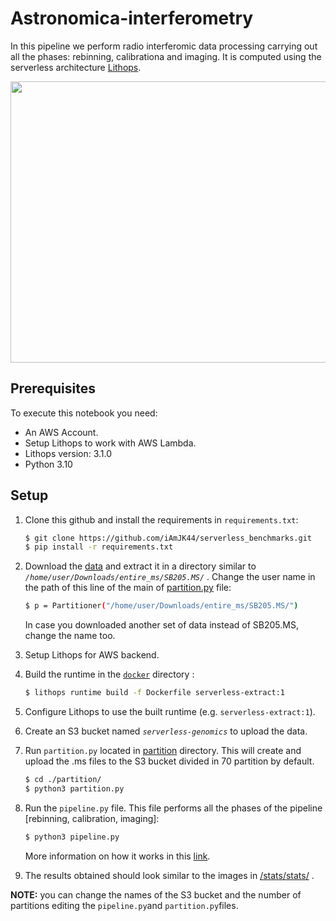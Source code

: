 # Astronomica-interferometry
In this pipeline we perform radio interferomic data processing carrying out all the phases: rebinning, calibrationa and imaging. It is computed using the serverless architecture [Lithops](https://github.com/lithops-cloud/lithops).

<img src="https://github.com/iAmJK44/serverless_benchmarks/assets/97289591/321e8834-e178-462e-a6a8-956de05c8d3a"  width="900" height="450">

## Prerequisites
To execute this notebook you need:
   - An AWS Account.
   - Setup Lithops to work with AWS Lambda.
   - Lithops version: 3.1.0
   - Python 3.10

## Setup
1. Clone this github and install the requirements in `requirements.txt`:

   ```bash
   $ git clone https://github.com/iAmJK44/serverless_benchmarks.git
   $ pip install -r requirements.txt
   ```

2. Download the [data](https://share.obspm.fr/s/ezBfciEfmSs7Tqd?path=%2FDATA)  and extract it in a directory similar to *`/home/user/Downloads/entire_ms/SB205.MS/`* . Change the user name in the path of this line of the main of [partition.py](partition/partition.py) file:

   ```bash
   $ p = Partitioner("/home/user/Downloads/entire_ms/SB205.MS/")
   ```
   In case you downloaded another set of data instead of SB205.MS, change the name too.

3. Setup Lithops for AWS backend.

4. Build the runtime in the [`docker`](docker/) directory :

   ```bash
   $ lithops runtime build -f Dockerfile serverless-extract:1
   ```
5. Configure Lithops to use the built runtime (e.g. `serverless-extract:1`). 

6. Create an S3 bucket named *`serverless-genomics`* to upload the data.

7. Run `partition.py` located in [partition](partition/) directory. This will create and upload the .ms files to the S3 bucket divided in 70 partition by default.

   ```bash
   $ cd ./partition/
   $ python3 partition.py
   ```

8. Run the `pipeline.py` file. This file performs all the phases of the pipeline [rebinning, calibration, imaging]:
   ```bash
   $ python3 pipeline.py
   ```
   More information on how it works in this [link](https://share.obspm.fr/s/ezBfciEfmSs7Tqd?dir=undefined&path=%2F&openfile=19186544).

8. The results obtained should look similar to the images in [/stats/stats/](stats/stats/) .

**NOTE:**  you can change the names of the S3 bucket and the number of partitions editing the `pipeline.py`and `partition.py`files.
